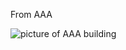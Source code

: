 From AAA

![picture of AAA building](https://res.cloudinary.com/dkhymc3li/image/upload/v1734340906/wn5g3twlpnlcfhdsd0eg.jpg)
